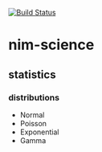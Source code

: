 [![Build Status](https://travis-ci.org/ruivieira/nim-science.svg?branch=master)](https://travis-ci.org/ruivieira/nim-science)
# nim-science

## statistics

### distributions

* Normal
* Poisson
* Exponential
* Gamma